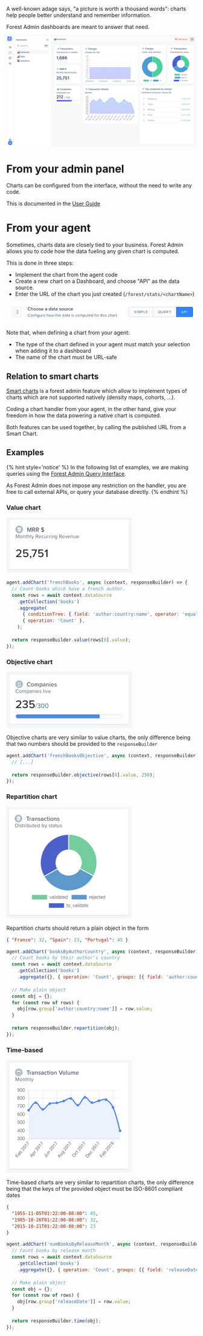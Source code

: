 A well-known adage says, "a picture is worth a thousand words": charts help people better understand and remember information.

Forest Admin dashboards are meant to answer that need.

![Dashboard example](../assets/chart-dashboard-on-live-demo.png)

# From your admin panel

Charts can be configured from the interface, without the need to write any code.

This is documented in the [User Guide](https://docs.forestadmin.com/user-guide/dashboards/charts)

# From your agent

Sometimes, charts data are closely tied to your business. Forest Admin allows you to code how the data fueling any given chart is computed.

This is done in three steps:

- Implement the chart from the agent code
- Create a new chart on a Dashboard, and choose "API" as the data source.
- Enter the URL of the chart you just created (`/forest/stats/<chartName>`)

![](../assets/chart-api.png)

Note that, when defining a chart from your agent:

- The type of the chart defined in your agent must match your selection when adding it to a dashboard
- The name of the chart must be URL-safe

## Relation to smart charts

[Smart charts](../frontend-customization/smart-charts/README.md) is a forest admin feature which allow to implement types of charts which are not supported natively (density maps, cohorts, ...).

Coding a chart handler from your agent, in the other hand, give your freedom in how the data powering a native chart is computed.

Both features can be used together, by calling the published URL from a Smart Chart.

## Examples

{% hint style='notice' %}
In the following list of examples, we are making queries using the [Forest Admin Query Interface](../under-the-hood/queries/README.md).

As Forest Admin does not impose any restriction on the handler, you are free to call external APIs, or query your database directly.
{% endhint %}

### Value chart

![Value chart example](../assets/chart-value.png)

```javascript
agent.addChart('frenchBooks', async (context, responseBuilder) => {
  // Count books which have a french author.
  const rows = await context.dataSource
    .getCollection('books')
    .aggregate(
      { conditionTree: { field: 'author:country:name', operator: 'equal', value: 'France' } },
      { operation: 'Count' },
    );

  return responseBuilder.value(rows[0].value);
});
```

### Objective chart

![Objective chart example](../assets/chart-objective.png)

Objective charts are very similar to value charts, the only difference being that two numbers should be provided to the `responseBuilder`

```javascript
agent.addChart('frenchBooksObjective', async (context, responseBuilder) => {
  // [...]

  return responseBuilder.objective(rows[0].value, 250);
});
```

### Repartition chart

![Repartition chart example](../assets/chart-repartition.png)

Repartition charts should return a plain object in the form

```json
{ "France": 32, "Spain": 23, "Portugal": 45 }
```

```javascript
agent.addChart('booksByAuthorCountry', async (context, responseBuilder) => {
  // Count books by their author's country
  const rows = await context.dataSource
    .getCollection('books')
    .aggregate({}, { operation: 'Count', groups: [{ field: 'author:country:name' }] });

  // Make plain object
  const obj = {};
  for (const row of rows) {
    obj[row.group['author:country:name']] = row.value;
  }

  return responseBuilder.repartition(obj);
});
```

### Time-based

![Time chart example](../assets/chart-time.png)

Time-based charts are very similar to repartition charts, the only difference being that the keys of the provided object must be ISO-8601 compliant dates

```json
{
  "1955-11-05T01:22:00-08:00": 45,
  "1985-10-26T01:22:00-08:00": 32,
  "2015-10-21T01:22:00-08:00": 23
}
```

```javascript
agent.addChart('numBooksByReleaseMonth', async (context, responseBuilder) => {
  // Count books by release month
  const rows = await context.dataSource
    .getCollection('books')
    .aggregate({}, { operation: 'Count', groups: [{ field: 'releaseDate', operation: 'Month' }] });

  // Make plain object
  const obj = {};
  for (const row of rows) {
    obj[row.group['releaseDate']] = row.value;
  }

  return responseBuilder.time(obj);
});
```
